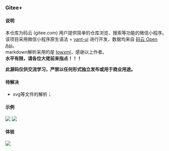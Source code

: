 ### Gitee+

#### 说明
本仓库为码云 (gitee.com) 用户提供简单的仓库浏览、搜索等功能的微信小程序。  
该项目采用微信小程序原生语法  + [ vant-ui](https://github.com/youzan/vant-weapp) 进行开发，数据均来自 [码云 Open Api](https://gitee.com/api/v5/swagger#/getV5ReposOwnerRepoStargazers?ex=no)。  
markdown解析采用的是 [towxml](https://github.com/sbfkcel/towxml)，感谢以上作者。  
**水平有限，请各位大佬前来指点！！！**  

**此源码仅供交流学习，严禁以任何形式独立发布或用于商业用途。**

#### 待解决
- svg等文件的解析；

#### 示例
![](https://img.oczm.top/15828796578067.png)
![](https://img.oczm.top/15828796967977.png)

#### 体验
![](https://img.oczm.top/gh_c79942b725e9_258.jpg)

